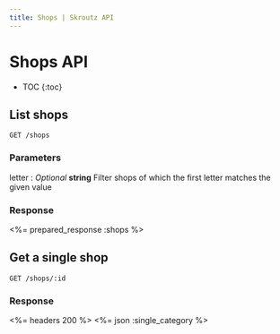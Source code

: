 ```yaml
---
title: Shops | Skroutz API
---
```


# Shops API

* TOC
{:toc}

## List shops 

    GET /shops

### Parameters

letter
: _Optional_ **string** Filter shops of which the first letter matches
the given value

### Response

<%= prepared_response :shops %>

## Get a single shop

    GET /shops/:id

### Response

<%= headers 200 %>
<%= json :single_category %>
